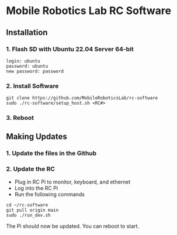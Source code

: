 # Mobile Robotics Lab RC Software

## Installation

### 1. Flash SD with Ubuntu 22.04 Server 64-bit

```
login: ubuntu
password: ubuntu
new password: password
```

### 2. Install Software

```
git clone https://github.com/MobileRoboticsLab/rc-software
sudo ./rc-software/setup_host.sh <RC#>
```

### 3. Reboot

## Making Updates

### 1. Update the files in the Github

### 2. Update the RC

* Plug in RC Pi to monitor, keyboard, and ethernet
* Log into the RC Pi
* Run the following commands
```
cd ~/rc-software
git pull origin main
sudo ./run_dev.sh
```
The Pi should now be updated. You can reboot to start.
